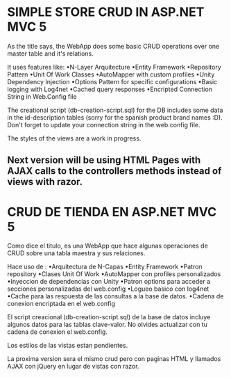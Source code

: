# SIMPLE STORE CRUD IN ASP.NET MVC 5
As the title says, the WebApp does some basic CRUD operations over one master table and it's relations.

It uses features like:
•N-Layer Arquitecture
•Entity Framework
•Repository Pattern
•Unit Of Work Classes
•AutoMapper with custom profiles
•Unity Dependency Injection
•Options Pattern for specific configurations
•Basic logging with Log4net
•Cached query responses
•Encripted Connection String in Web.Config file

The creational script (db-creation-script.sql) for the DB includes some data in the id-description tables (sorry for the spanish product brand names :D).
Don't forget to update your connection string in the web.config file.

The styles of the views are a work in progress.

Next version will be using HTML Pages with AJAX calls to the controllers methods instead of views with razor.
-------------------------------------------------------------------------------------------------------------------------------------------

# CRUD DE TIENDA EN ASP.NET MVC 5
Como dice el titulo, es una WebApp que hace algunas operaciones de CRUD sobre una tabla maestra y sus relaciones.

Hace uso de :
•Arquitectura de N-Capas
•Entity Framework
•Patron repository
•Clases Unit Of Work
•AutoMapper con profiles personalizados
•Inyeccion de dependencias con Unity
•Patron options para acceder a secciones personalizadas del web.config
•Logueo basico con log4net
•Cache para las respuesta de las consultas a la base de datos.
•Cadena de conexion encriptada en el web.config

El script creacional (db-creation-script.sql) de la base de datos incluye algunos datos para las tablas clave-valor.
No olvides actualizar con tu cadena de conexion el web.config.

Los estilos de las vistas estan pendientes. 

La proxima version sera el mismo crud pero con paginas HTML y llamados AJAX con jQuery en lugar de vistas con razor.
